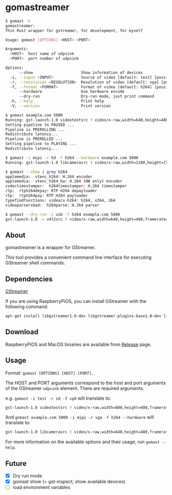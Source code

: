 # gomastreamer

```sh
$ gomast -h
gomastreamer:
Thin Rust wrapper for gstreamer, for development, for myself

Usage: gomast [OPTIONS] <HOST> <PORT>

Arguments:
  <HOST>  host name of udpsink
  <PORT>  port number of udpsink

Options:
      --show                     Show information of devices
  -i, --input <INPUT>            Source of video [default: test] [possible values: test, mipi, usb]
  -r, --resolution <RESOLUTION>  Resolution of video [default: vga] [possible values: vga, sd, hd]
  -f, --format <FORMAT>          Format of video [default: h264] [possible values: vp8, h264]
      --hardware                 Use hardware encode
      --dry-run                  Dry-run mode, just print command
  -h, --help                     Print help
  -V, --version                  Print version

$ gomast example.com 5000
Running: gst-launch-1.0 videotestsrc ! video/x-raw,width=640,height=480,framerate=30/1 ! videoconvert ! vp8enc ! rtpvp8pay ! udpsink  host=example.com  port=5000
Setting pipeline to PAUSED ...
Pipeline is PREROLLING ...
Redistribute latency...
Pipeline is PREROLLED ...
Setting pipeline to PLAYING ...
Redistribute latency...

$ gomast -i mipi -r hd -f h264 --hardware example.com 5000
Running: gst-launch-1.0 libcamerasrc ! video/x-raw,width=1280,height=720,framerate=30/1 ! videoconvert ! v4l2h264enc 'video/x-h264,level=(string)4' ! rtph264pay ! udpsink  host=example.com  port=5000

$ gomast --show | grep h264
applemedia:  vtenc_h264: H.264 encoder
applemedia:  vtenc_h264_hw: H.264 (HW only) encoder
codectimestamper:  h264timestamper: H.264 timestamper
rtp:  rtph264depay: RTP H264 depayloader
rtp:  rtph264pay: RTP H264 payloader
typefindfunctions: video/x-h264: h264, x264, 264
videoparsersbad:  h264parse: H.264 parser

$ gomast --dry-run -i usb -f h264 example.com 5000
gst-launch-1.0 -v v4l2src ! video/x-raw,width=640,height=480,framerate=30/1 ! videoconvert ! x264enc ! rtph264pay ! udpsink  host=example.com  port=5000
```

## About

gomastreamer is a wrapper for GStreamer.

This tool provides a convenient command line interface for executing GStreamer shell commands.

## Dependencies

[GStreamer](https://gstreamer.freedesktop.org/)

If you are using RaspberryPiOS, you can install GStreamer with the following command:

```sh
apt-get install libgstreamer1.0-dev libgstreamer-plugins-base1.0-dev libgstreamer-plugins-bad1.0-dev gstreamer1.0-plugins-base gstreamer1.0-plugins-good gstreamer1.0-plugins-bad gstreamer1.0-plugins-ugly gstreamer1.0-libav gstreamer1.0-doc gstreamer1.0-tools gstreamer1.0-x gstreamer1.0-alsa gstreamer1.0-gl gstreamer1.0-gtk3 gstreamer1.0-qt5 gstreamer1.0-pulseaudio
```

## Download

RaspberryPiOS and MacOS binaries are available from [Release](http://github.com/gomadoufu/gomastreamer/releases) page.

## Usage

Format: `gomast [OPTIONS] [HOST] [PORT]`.

The HOST and PORT arguments correspond to the host and port arguments of the GStreamer `udpsink` element. There are required arguments.

e.g. `gomast -i test -r sd -f vp8` will translate to:

```sh
gst-launch-1.0 videotestsrc ! video/x-raw,width=800,height=600,framerate=30/1 ! videoconvert ! vp8enc ! rtpvp8pay ! udpsink host=localhost port=8080
```

And `gomast example.com 5000 -i mipi -r vga -f h264 --hardware` will translate to:

```sh
gst-launch-1.0 libcamerasrc ! video/x-raw,width=640,height=480,framerate=30/1 ! videoconvert ! v4l2h264enc 'video/x-h264,level=(string)4' ! rtph264pay ! udpsink host=example.com port=5000
```

For more information on the available options and their usage, run `gomast --help`.

## Future

- [x] Dry run mode
- [x] gomast show (= gst-inspect; show available devices)
- [ ] load environment variables
